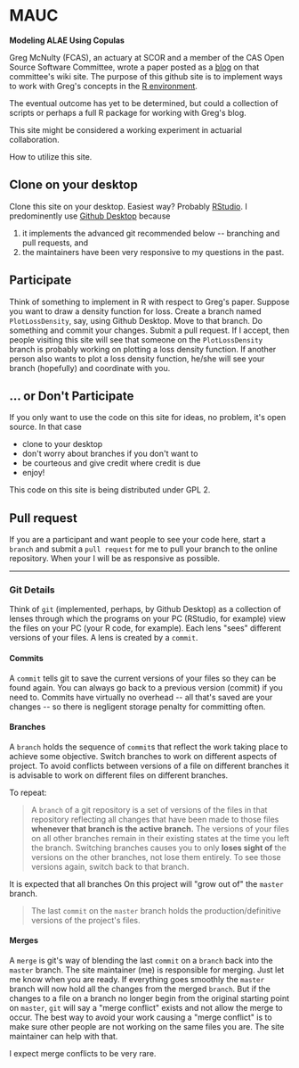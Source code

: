 # MAUC

**Modeling ALAE Using Copulas**

Greg McNulty (FCAS),
an actuary at SCOR and a member of the 
CAS Open Source Software Committee,
wrote a paper posted as a 
[blog](http://opensourcesoftware.casact.org/blogs:2)
on that committee's wiki site.
The purpose of this github site is to implement ways
to work with Greg's concepts in 
the [R environment](https://www.r-project.org/).

The eventual outcome has yet to be determined,
but could a collection of scripts or perhaps a full R package
for working with Greg's blog.

This site might be considered a working experiment in actuarial collaboration.

How to utilize this site.

## Clone on your desktop

Clone this site on your desktop.
Easiest way?
Probably [RStudio](https://www.rstudio.com/).
I predominently
use [Github Desktop](https://desktop.github.com/)
because 

1. it implements the advanced git recommended below -- 
branching and pull requests, and
2. the maintainers have been
very responsive to my questions in the past.

## Participate

Think of something to implement in R with respect to Greg's paper.
Suppose you want to draw a density function for loss.
Create a branch named `PlotLossDensity`, say, using Github Desktop.
Move to that branch.
Do something and commit your changes.
Submit a pull request.
If I accept, 
then people visiting this site will see that someone
on the `PlotLossDensity` branch is probably working on
plotting a loss density function.
If another person also wants to plot a loss density function,
he/she will see your branch (hopefully) and coordinate with you.

## ... or Don't Participate

If you only want to use the code on this site for ideas,
no problem,
it's open source.
In that case

* clone to your desktop
* don't worry about branches if you don't want to
* be courteous and give credit where credit is due
* enjoy!

This code on this site is being distributed under GPL 2.

## Pull request

If you are a participant and want 
people to see your code here,
start a `branch` and 
submit a `pull request` for me to pull your branch
to the online repository.
When your 
I will be as responsive as possible.

------------------------------
### Git Details

Think of `git` (implemented, perhaps, by Github Desktop)
as a collection of lenses through which 
the programs on your PC
(RStudio, for example)
view the files on your PC
(your R code, for example).
Each lens "sees" different versions of your files.
A lens is created by a `commit`.

#### Commits

A `commit` tells git to save the current versions of your files
so they can be found again.
You can always go back to a previous version 
(commit) if you need to.
Commits have virtually no overhead --
all that's saved are your changes --
so there is negligent storage penalty for committing often.

#### Branches

A `branch` holds the sequence of `commit`s that reflect the work
taking place to achieve some objective. 
Switch branches to work on different aspects of project.
To avoid conflicts between versions of a file on different branches
it is advisable to work on different files on different branches.

To repeat:

>A `branch` of a git repository 
is a set of versions of the files in that repository
reflecting all changes that have been made to those
files **whenever that branch is the active branch.**
The versions of your files on all other branches 
remain in their existing states at the time you left the branch.
Switching branches causes you to only **loses sight of** 
the versions on the other branches,
not lose them entirely.
To see those versions again, switch back to that branch.

It is expected that all branches On this project will
"grow out of" the `master` branch.

> The last `commit` on the `master` branch holds the 
production/definitive versions of the project's files.

#### Merges

A `merge` is git's way of blending the last `commit` 
on a `branch` back into the `master` branch.
The site maintainer (me) is responsible for merging.
Just let me know when you are ready.
If everything goes smoothly the `master` branch
will now hold all the changes from the merged `branch`.
But if the changes to a file on a branch no longer begin 
from the original starting point on `master`,
`git` will say a "merge conflict" exists and
not allow the merge to occur.
The best way to avoid your work causing a "merge conflict"
is to make sure other people are not working on the same files
you are.
The site maintainer can help with that.

I expect merge conflicts to be very rare.
